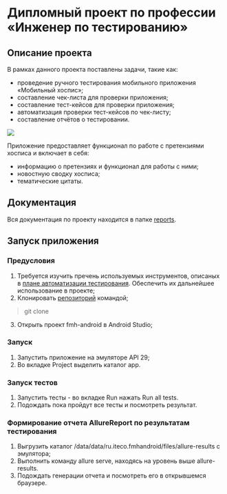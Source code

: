 # Дипломный проект по профессии «Инженер по тестированию»

## Описание проекта 

В рамках данного проекта поставлены задачи, такие как:
- проведение ручного тестирования мобильного приложения «Мобильный хоспис»;
- составление чек-листа для проверки приложения;
- составление тест-кейсов для проверки приложения;
- автоматизация проверки тест-кейсов по чек-листу;
- составление отчётов о тестировании. 

![](https://github.com/ller4ik/diploma-qa/blob/master/reports/pictures/app.png)

Приложение предоставляет функционал по работе с претензиями хосписа и включает в себя:
- информацию о претензиях и функционал для работы с ними;
- новостную сводку хосписа;
- тематические цитаты.

## Документация 

Вся документация по проекту находится в папке [reports](reports).

## Запуск приложения 

### Предусловия

1. Требуется изучить пречень используемых инструментов, описаных в [плане автоматизации тестирования](https://github.com/ller4ik/diploma-qa/blob/master/reports/Plan.md). Обеспечить их дальнейшее использование в проекте; 
2. Клонировать [репозиторий](https://github.com/ller4ik/diploma-qa) командой;
> git clone
3. Открыть проект fmh-android в Android Studio;

### Запуск 

1. Запустить приложение на эмуляторе API 29;
2. Во вкладке Project выделить каталог app.

### Запуск тестов 

1. Запустить тесты - во вкладке Run нажать Run all tests.
2. Подождать пока пройдут все тесты и посмотреть результат.

### Формирование отчета AllureReport по результатам тестирования

1. Выгрузить каталог /data/data/ru.iteco.fmhandroid/files/allure-results с эмулятора;
2. Выполнить команду allure serve, находясь на уровень выше allure-results.
3. Подождать генерации отчета и посмотреть его в открывшемся браузере.
